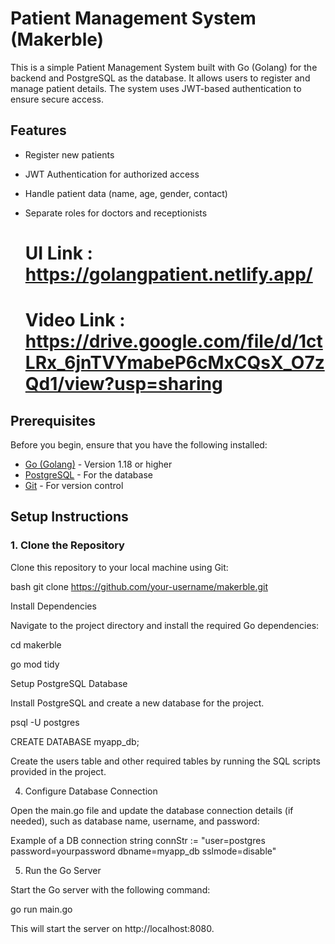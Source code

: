 # Patient Management System (Makerble)

This is a simple Patient Management System built with Go (Golang) for the backend and PostgreSQL as the database. It allows users to register and manage patient details.
The system uses JWT-based authentication to ensure secure access.

## Features

- Register new patients
- JWT Authentication for authorized access
- Handle patient data (name, age, gender, contact)
- Separate roles for doctors and receptionists

  # UI Link : https://golangpatient.netlify.app/
  # Video Link : https://drive.google.com/file/d/1ctLRx_6jnTVYmabeP6cMxCQsX_O7zQd1/view?usp=sharing

## Prerequisites

Before you begin, ensure that you have the following installed:

- [Go (Golang)](https://golang.org/dl/) - Version 1.18 or higher
- [PostgreSQL](https://www.postgresql.org/download/) - For the database
- [Git](https://git-scm.com/) - For version control

## Setup Instructions

### 1. Clone the Repository

Clone this repository to your local machine using Git:

bash
git clone https://github.com/your-username/makerble.git


Install Dependencies

Navigate to the project directory and install the required Go dependencies:

cd makerble

go mod tidy

Setup PostgreSQL Database

Install PostgreSQL and create a new database for the project.

psql -U postgres

CREATE DATABASE myapp_db;

Create the users table and other required tables by running the SQL scripts provided in the project.

4. Configure Database Connection

Open the main.go file and update the database connection details (if needed), such as database name, username, and password:

Example of a DB connection string
connStr := "user=postgres password=yourpassword dbname=myapp_db sslmode=disable"

5. Run the Go Server

Start the Go server with the following command:

go run main.go

This will start the server on http://localhost:8080.
